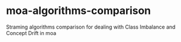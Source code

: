 # moa-algorithms-comparison
Straming algorithms comparison for dealing with Class Imbalance and Concept Drift in moa
